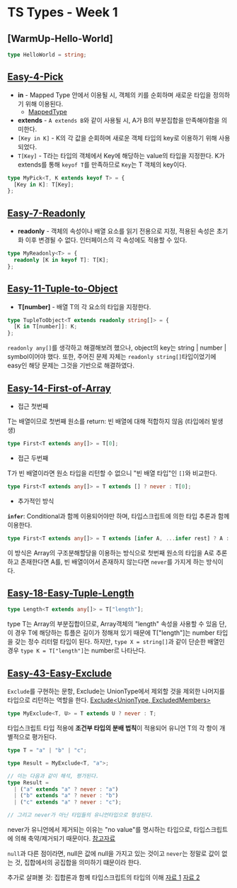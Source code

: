 # TS Types - Week 1

## [WarmUp-Hello-World]

```ts
type HelloWorld = string;
```

## [Easy-4-Pick](./easy-4-pick.ts)

- **in** - Mapped Type 안에서 이용될 시, 객체의 키를 순회하며 새로운 타입을 정의하기 위해 이용된다.
  - [MappedType](https://www.typescriptlang.org/ko/docs/handbook/2/mapped-types.html)
- **extends** - `A extends B`와 같이 사용될 시, A가 B의 부분집합을 만족해야함을 의미한다.
- `[Key in K]` - K의 각 값을 순회하며 새로운 객체 타입의 key로 이용하기 위해 사용되었다.
- `T[Key]` - T라는 타입의 객체에서 Key에 해당하는 value의 타입을 지정한다. K가 extends를 통해 `keyof T`를 만족하므로 `Key`는 T 객체의 key이다.

```ts
type MyPick<T, K extends keyof T> = {
  [Key in K]: T[Key];
};
```

## [Easy-7-Readonly](./easy-7-readonly.ts)

- **readonly** - 객체의 속성이나 배열 요소를 읽기 전용으로 지정, 적용된 속성은 초기화 이후 변경될 수 없다. 인터페이스의 각 속성에도 적용할 수 있다.

```ts
type MyReadonly<T> = {
  readonly [K in keyof T]: T[K];
};
```

## [Easy-11-Tuple-to-Object](./easy-11-tuple-to-object.ts)

- **T[number]** - 배열 T의 각 요소의 타입을 지정한다.

```ts
type TupleToObject<T extends readonly string[]> = {
  [K in T[number]]: K;
};
```

`readonly any[]`를 생각하고 해결해보려 했으나, object의 key는 string | number | symbol이어야 했다.
또한, 주어진 문제 자체는 `readonly string[]`타입이었기에 easy인 해당 문제는 그것을 기반으로 해결하였다.

## [Easy-14-First-of-Array](./easy-14-first-of-array.ts)

- 접근 첫번째

T는 배열이므로 첫번째 원소를 return: 빈 배열에 대해 적합하지 않음 (타입에러 발생생)

```ts
type First<T extends any[]> = T[0];
```

- 접근 두번째

T가 빈 배열이라면 원소 타입을 리턴할 수 없으니 "빈 배열 타입"인 `[]`와 비교한다.

```ts
type First<T extends any[]> = T extends [] ? never : T[0];
```

- 추가적인 방식

**`infer`**: Conditional과 함께 이용되어야만 하며, 타입스크립트에 의한 타입 추론과 함께 이용한다.

```ts
type First<T extends any[]> = T extends [infer A, ...infer rest] ? A : never;
```

이 방식은 Array의 구조분해할당을 이용하는 방식으로 첫번째 원소의 타입을 A로 추론하고 존재한다면 A를, 빈 배열이어서 존재하지 않는다면 `never`를 가지게 하는 방식이다.

## [Easy-18-Easy-Tuple-Length](./easy-18-easy-tuple-length.ts)

```ts
type Length<T extends any[]> = T["length"];
```

type T는 Array의 부분집합이므로, Array객체의 "length" 속성을 사용할 수 있음
단, 이 경우 T에 해당하는 튜플은 길이가 정해져 있기 때문에 T["length"]는 number 타입을 갖는 정수 리터럴 타입이 된다.
하지만, `type X = string[]`과 같이 단순한 배열인 경우 `type K = T["length"]`는 number르 나타난다.

## [Easy-43-Easy-Exclude](./easy-43-easy-exclude.ts)

`Exclude`를 구현하는 문항, Exclude는 UnionType에서 제외할 것을 제외한 나머지를 타입으로 리턴하는 역할을 한다.
[Exclude<UnionType, ExcludedMembers>](https://www.typescriptlang.org/docs/handbook/utility-types.html#excludeuniontype-excludedmembers)

```ts
type MyExclude<T, U> = T extends U ? never : T;
```

타입스크립트 타입 적용에 **조건부 타입의 분배 법칙**이 적용되어 유니언 T의 각 항이 개별적으로 평가된다.

```ts
type T = "a" | "b" | "c";

type Result = MyExclude<T, "a">;

// 이는 다음과 같이 해석, 평가된다.
type Result =
  | ("a" extends "a" ? never : "a")
  | ("b" extends "a" ? never : "b")
  | ("c" extends "a" ? never : "c");

// 그리고 never가 아닌 타입들의 유니언타입으로 형성된다.
```

never가 유니언에서 제거되는 이유는 "no value"를 명시하는 타입으로, 타입스크립트에 의해 축약/제거되기 때문이다.
[참고자료](https://www.typescripttutorial.net/typescript-tutorial/typescript-never-type/)

`null`과 다른 점이라면, null은 값에 null을 가지고 있는 것이고 `never`는 정말로 값이 없는 것, 집합에서의 공집합을 의미하기 떄문이라 한다.

추가로 살펴볼 것: 집합론과 함께 타입스크립트의 타입의 이해
[자료 1](https://thoughtspile.github.io/2023/01/23/typescript-sets/)
[자료 2](https://ivov.dev/notes/typescript-and-set-theory)
